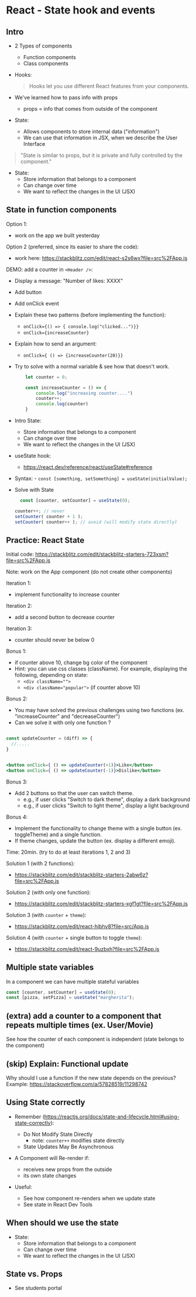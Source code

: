 
# React - State hook and events

<!--

Status: draft

@todo: 
- improve the planning for this unit (examples & steps to follow)
- create slides (ex. syntax, functional updates etc.)

-->


## Intro

- 2 Types of components
  - Function components
  - Class components


- Hooks:
  > Hooks let you use different React features from your components. 
  

- We've learned how to pass info with props
  - props = info that comes from outside of the component

- State:
  - Allows components to store internal data ("information")
  - We can use that information in JSX, when we describe the User Interface

> "State is similar to props, but it is private and fully controlled by the component."


- State: 
  - Store information that belongs to a component
  - Can change over time
  - We want to reflect the changes in the UI (JSX)





## State in function components


Option 1: 
- work on the app we built yesterday

Option 2 (preferred, since its easier to share the code): 
- work here: https://stackblitz.com/edit/react-s2s6wx?file=src%2FApp.js

  <!-- @Luis: remember to FORK -->
  <!-- @Luis: remember to FORK -->
  <!-- @Luis: remember to FORK -->



DEMO: add a counter in `<Header />`:

  <!-- @Luis:  DEMO (we will do an exercise in a few moments)  -->

  - Display a message: "Number of likes: XXXX"
  - Add button 
  - Add onClick event
  - Explain these two patterns (before implementing the function):
    - `onClick={() => { console.log("clicked...")}}`
    - `onClick={increaseCounter}`
  - Explain how to send an argument:
    - `onClick={ () => {increaseCounter(20)}}`
  - Try to solve with a normal variable & see how that doesn't work.

      ```js
          let counter = 0;

          const increaseCounter = () => {
              console.log("increasing counter....")
              counter++;
              console.log(counter)
          }
      ```

  - Intro State: 
    - Store information that belongs to a component
    - Can change over time
    - We want to reflect the changes in the UI (JSX)




  - useState hook:
    - https://react.dev/reference/react/useState#reference

  -  Syntax:
    - `const [something, setSomething] = useState(initialValue);`


  - Solve with State

    ```js
      const [counter, setCounter] = useState(0);
    ```

    ```js
    counter++; // never
    setCounter( counter + 1 );
    setCounter( counter++ ); // avoid (will modify state directly)

    ```



## Practice: React State

<!-- @LT: remember to FORK  -->

Initial code:
https://stackblitz.com/edit/stackblitz-starters-723xsm?file=src%2FApp.js

Note: work on the App component (do not create other components)

Iteration 1:
- implement functionality to increase counter

Iteration 2:
- add a second button to decrease counter

Iteration 3:
- counter should never be below 0


Bonus 1: 
- if counter above 10, change bg color of the component
- Hint: you can use css classes (className). For example, displaying the following, depending on state:
    - `<div className="">`
    - `<div className="popular">` (if counter above 10)


Bonus 2:
- You may have solved the previous challenges using two functions (ex. "increaseCounter" and "decreaseCounter")
- Can we solve it with only one function ?

```jsx

const updateCounter = (diff) => {
  //.....
}


<button onClick={ () => updateCounter(+1)}>Like</button>
<button onClick={ () => updateCounter(-1)}>Dislike</button>

```

Bonus 3:
- Add 2 buttons so that the user can switch theme.
  - e.g., if user clicks "Switch to dark theme", display a dark background
  - e.g., if user clicks "Switch to light theme", display a light background

Bonus 4:
- Implement the functionality to change theme with a single button (ex. toggleTheme) and a single function.
- If theme changes, update the button (ex. display a different emoji).



Time: 20min. (try to do at least iterations 1, 2 and 3)

Solution 1 (with 2 functions):
- https://stackblitz.com/edit/stackblitz-starters-2abw6z?file=src%2FApp.js

Solution 2 (with only one function):
- https://stackblitz.com/edit/stackblitz-starters-xgf1gt?file=src%2FApp.js

Solution 3 (with `counter` + `theme`): 
- https://stackblitz.com/edit/react-hjbhv8?file=src/App.js

Solution 4 (with `counter` + single button to toggle `theme`): 
- https://stackblitz.com/edit/react-9uzbxh?file=src%2FApp.js


<!-- How: individual / in pairs -->



## Multiple state variables

In a component we can have multiple stateful variables

```js
const [counter, setCounter] = useState(0);
const [pizza, setPizza] = useState("margherita");
```



## (extra) add a counter to a component that repeats multiple times (ex. User/Movie)

See how the counter of each component is independent (state belongs to the component)

<!-- @todo: create example on stackblitz & share with students -->





## (skip) Explain: Functional update

Why should I use a function if the new state depends on the previous? Example: https://stackoverflow.com/a/57828519/11298742





## Using State correctly

<!-- @todo: create slides -->

- Remember (https://reactjs.org/docs/state-and-lifecycle.html#using-state-correctly):
  - Do Not Modify State Directly
    - note: `counter++` modifies state directly
  - State Updates May Be Asynchronous

- A Component will Re-render if:
  - receives new props from the outside
  - its own state changes

- Useful:
  - See how component re-renders when we update state
  - See state in React Dev Tools





## When should we use the state

- State: 
  - Store information that belongs to a component
  - Can change over time
  - We want to reflect the changes in the UI (JSX)



## State vs. Props

- See students portal


